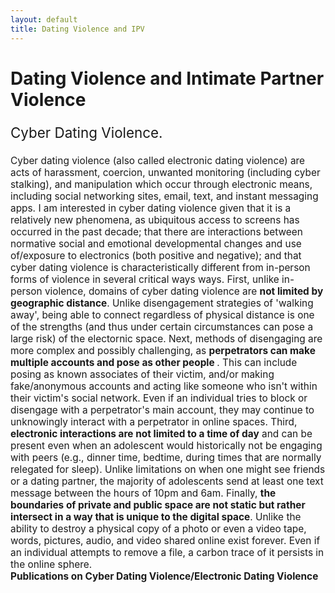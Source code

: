 ```yaml
---
layout: default
title: Dating Violence and IPV
---
```

<div class="blurb">
	<h1>Dating Violence and Intimate Partner Violence</h1>
		<p style="font-size:160%;">Cyber Dating Violence.</p>
    <p style="font-size:110%;">Cyber dating violence (also called electronic dating violence) are acts of harassment, coercion, unwanted monitoring (including cyber stalking), and manipulation which occur through electronic means, including social networking sites, email, text, and instant messaging apps. I am interested in cyber dating violence given that it is a relatively new phenomena, as ubiquitous access to screens has occurred in the past decade; that there are interactions between normative social and emotional developmental changes and use of/exposure to electronics (both positive and negative); and that cyber dating violence is characteristically different from in-person forms of violence in several critical ways ways. First, unlike in-person violence, domains of cyber dating violence are <b>not limited by geographic distance</b>. Unlike disengagement strategies of 'walking away', being able to connect regardless of physical distance is one of the strengths (and thus under certain circumstances can pose a large risk) of the electornic space. Next, methods of disengaging are more complex and possibly challenging, as <b>perpetrators can make multiple accounts and pose as other people </b>. This can include posing as known associates of their  victim, and/or making fake/anonymous accounts and acting like someone who isn't within their victim's social network. Even if an individual tries to block or disengage with a perpetrator's main account, they may continue to unknowingly interact with a perpetrator in online spaces. Third, <b>electronic interactions are not limited to a time of day</b> and can be present even when an adolescent would historically not be engaging with peers (e.g., dinner time, bedtime, during times that are normally relegated for sleep). Unlike limitations on when one might see friends or a dating partner, the majority of adolescents send at least one text message between the hours of 10pm and 6am. Finally, <b>the boundaries of private and public space are not static but rather intersect in a way that is unique to the digital space</b>. Unlike the ability to destroy a physical copy of a photo or even a video tape, words, pictures, audio, and video shared online exist forever. Even if an individual attempts to remove a file, a carbon trace of it persists in the online sphere.
      <br><b>Publications on Cyber Dating Violence/Electronic Dating Violence</b>
      


